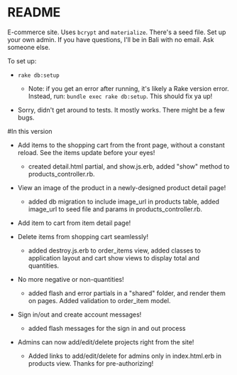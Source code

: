 # README

E-commerce site. Uses `bcrypt` and `materialize`. There's a seed file. Set up your own admin. If you have questions, I'll be in Bali with no email. Ask someone else.

To set up:

* `rake db:setup`
  * Note: if you get an error after running, it's likely a Rake version error. Instead, run: `bundle exec rake db:setup`. This should fix ya up!

* Sorry, didn't get around to tests. It mostly works. There might be a few bugs.

#In this version

* Add items to the shopping cart from the front page, without a constant reload. See the items update before your eyes!
  * created detail.html partial, and show.js.erb, added "show" method to products_controller.rb.

* View an image of the product in a newly-designed product detail page!
  * added db migration to include image_url in products table, added image_url to seed file and params in products_controller.rb.

* Add item to cart from item detail page!

* Delete items from shopping cart seamlessly!
  * added destroy.js.erb to order_items view, added classes to application layout and cart show views to display total and quantities.

* No more negative or non-quantities!
  * added flash and error partials in a "shared" folder, and render them on pages. Added validation to order_item model.

* Sign in/out and create account messages!
  * added flash messages for the sign in and out process

* Admins can now add/edit/delete projects right from the site!
  * Added links to add/edit/delete for admins only in index.html.erb in products view. Thanks for pre-authorizing! 
